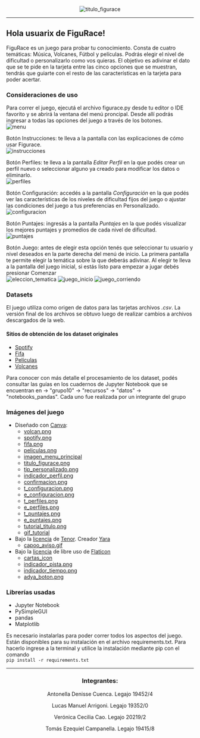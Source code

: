 <div align="center">

![titulo_figurace](https://user-images.githubusercontent.com/101846040/171325942-61b0ac49-d56b-430f-888f-3953b80418f5.png)

</div>

___

## Hola usuarix de FiguRace!
FiguRace es un juego para probar tu conocimiento.
Consta de cuatro temáticas: Música, Volcanes, Fútbol y películas.
Podrás elegir el nivel de dificultad o personalizarlo como vos quieras.
El objetivo es adivinar el dato que se te pide en la tarjeta entre las cinco opciones
que se muestran, tendrás que guiarte con el resto de las características en la tarjeta
para poder acertar.

### __Consideraciones de uso__
Para correr el juego, ejecutá el archivo figurace.py desde tu editor o IDE
favorito y se abrirá la ventana del menú proncipal.
Desde allí podrás ingresar a todas las opciones del juego a través de los botones.<br>
![menu](https://user-images.githubusercontent.com/101846040/175750776-de06c698-de68-480d-ade7-972bcf6cc22b.png)

Botón Instrucciones: te lleva a la pantalla con las explicaciones de cómo usar Figurace.<br>
![instrucciones](https://user-images.githubusercontent.com/101846040/175750840-0015a73b-d7d1-4529-b693-521319c3e629.png)

Botón Perfiles: te lleva a la pantalla _Editar Perfil_ en la que podés crear un perfil nuevo
o seleccionar alguno ya creado para modificar los datos o eliminarlo.<br>
![perfiles](https://user-images.githubusercontent.com/101846040/175750862-51bc439a-4cc7-436c-8422-12feb0703f19.png)

Botón Configuración: accedés a la pantalla _Configuración_ en la que podés ver las características
de los niveles de dificultad fijos del juego o ajustar las condiciones del juego a tus preferencias en Personalizado.<br>
![configuracion](https://user-images.githubusercontent.com/101846040/175750897-908af291-22c9-422e-94e0-50ad1566eedc.png)

Botón Puntajes: ingresás a la pantalla _Puntajes_ en la que podés visualizar los
mejores puntajes y promedios de cada nivel de dificultad.<br>
![puntajes](https://user-images.githubusercontent.com/101846040/175750931-ec787593-ea28-46a4-aa0a-b6202bbc8aca.png)

Botón Juego: antes de elegir esta opción tenés que seleccionar tu usuario y nivel deseados
en la parte derecha del menú de inicio. La primera pantalla te permite elegir la temática sobre la que deberás adivinar.
Al elegir te lleva a la pantalla del juego inicial, si estás listo para empezar a jugar debés presionar Comenzar<br>
![eleccion_tematica](https://user-images.githubusercontent.com/101846040/175750984-67894d69-0f84-47f1-9dba-eca16aac269b.png)
![juego_inicio](https://user-images.githubusercontent.com/101846040/175750989-66894271-dbf1-4ff6-9620-4b35673bade2.png)
![juego_corriendo](https://user-images.githubusercontent.com/101846040/175750990-d46c7889-54ef-448b-863f-f0e1b65bbfea.png)

### __Datasets__
El juego utiliza como origen de datos para las tarjetas archivos _.csv_. La versión final
de los archivos se obtuvo luego de realizar cambios a archivos descargados de la web.

#### __Sitios de obtención de los dataset originales__
- [Spotify](https://www.kaggle.com/datasets/muhmores/spotify-top-100-songs-of-20152019)
- [Fifa](https://www.kaggle.com/datasets/aayushmishra1512/fifa-2021-complete-player-data?resource=download)
- [Películas](https://www.kaggle.com/datasets/disham993/9000-movies-dataset)
- [Volcanes](https://public.opendatasoft.com/explore/dataset/significant-volcanic-eruption-database/table/)

Para conocer con más detalle el procesamiento de los dataset, podés consultar
las guías en los cuadernos de Jupyter Notebook que se encuentran en
-> "grupo10" -> "recursos" -> "datos" -> "notebooks_pandas". Cada uno fue realizada por
un integrante del grupo

### __Imágenes del juego__

- Diseñado con [Canva](https://www.canva.com/):
    - [volcan.png](https://www.canva.com/design/DAFCTsJQX6E/MsfOvsjl2Sl-wdH-sbzmtA/view?utm_content=DAFCTsJQX6E&utm_campaign=designshare&utm_medium=link2&utm_source=sharebutton)
    - [spotify.png](https://www.canva.com/design/DAFCTSWZelY/h7mr9ONm2COxfl4WxMv6Bw/view?utm_content=DAFCTSWZelY&utm_campaign=designshare&utm_medium=link2&utm_source=sharebutton)
    - [fifa.png](https://www.canva.com/design/DAFCSUybnjY/f7gmXcfYgM1TinIkbCrMmA/view?utm_content=DAFCSUybnjY&utm_campaign=designshare&utm_medium=link2&utm_source=sharebutton)
    - [peliculas.png](https://www.canva.com/design/DAFCTifR0pE/Y4vk1WeQyHr_-89TBT2ehA/view?utm_content=DAFCTifR0pE&utm_campaign=designshare&utm_medium=link2&utm_source=sharebutton)
    - [imagen_menu_principal](https://www.canva.com/design/DAFCSn6YrPo/4e8v3-OIFGfDgBu06yI0-g/view?utm_content=DAFCSn6YrPo&utm_campaign=designshare&utm_medium=link2&utm_source=sharebutton)
    - [titulo_figurace.png](https://www.canva.com/design/DAFCR75-3pE/x6S_mGUGkOukIWoBxiAVwQ/watch?utm_content=DAFCR75-3pE&utm_campaign=designshare&utm_medium=link2&utm_source=sharebutton)
    - [tip_personalizado.png](https://www.canva.com/design/DAFDhXSubaU/p6xDn0kM7VBZWld-45JYwA/view?utm_content=DAFDhXSubaU&utm_campaign=designshare&utm_medium=link2&utm_source=sharebutton)
    - [indicador_perfil.png](https://www.canva.com/design/DAFDhrvRD8Y/nbEZmttuTWRqoH6L-9yalg/view?utm_content=DAFDhrvRD8Y&utm_campaign=designshare&utm_medium=link2&utm_source=sharebutton)
    - [confirmacion.png](https://www.canva.com/design/DAFDh2AAeU4/u_ru-InI7C5khlBoPkt-Sg/view?utm_content=DAFDh2AAeU4&utm_campaign=designshare&utm_medium=link2&utm_source=sharebutton)
    - [t_configuracion.png](https://www.canva.com/design/DAFD40Kuffc/w_BJIydeH4OV1iuDSTm89A/view?utm_content=DAFD40Kuffc&utm_campaign=designshare&utm_medium=link2&utm_source=sharebutton)
    - [e_configuracion.png](https://www.canva.com/design/DAFD5M-99Wc/WUKbVVYOKmAWzOhEAM2p0A/view?utm_content=DAFD5M-99Wc&utm_campaign=designshare&utm_medium=link2&utm_source=sharebutton)
    - [t_perfiles.png](https://www.canva.com/design/DAFD5FIp6DI/vSD45kjmqCT8ABUml7vgBQ/view?utm_content=DAFD5FIp6DI&utm_campaign=designshare&utm_medium=link2&utm_source=sharebutton)
    - [e_perfiles.png](https://www.canva.com/design/DAFD5IOGRVw/wsgxtRz3KQyVI81jvdCMVQ/view?utm_content=DAFD5IOGRVw&utm_campaign=designshare&utm_medium=link2&utm_source=sharebutton)
    - [t_puntajes.png](https://www.canva.com/design/DAFD5Ff-K7A/xQzYzCBnd2XrcDKxFcYnKw/view?utm_content=DAFD5Ff-K7A&utm_campaign=designshare&utm_medium=link2&utm_source=sharebutton)
    - [e_puntajes.png](https://www.canva.com/design/DAFEY7Ff6_M/NeBImwq096_OSsM7a0vLUQ/view?utm_content=DAFEY7Ff6_M&utm_campaign=designshare&utm_medium=link2&utm_source=sharebutton)
    - [tutorial_titulo.png](https://www.canva.com/design/DAFEY2AiKjY/bFV8eDr3NW39S9dsb60frQ/view?utm_content=DAFEY2AiKjY&utm_campaign=designshare&utm_medium=link2&utm_source=sharebutton)
    - [gif_tutorial](https://www.canva.com/design/DAFEZO6XM4I/uzMpwWbdyKUAIyPNw4MTEQ/watch?utm_content=DAFEZO6XM4I&utm_campaign=designshare&utm_medium=link2&utm_source=sharebutton)
- Bajo la [licencia](https://tenor.com/assets/dist/licenses.txt) de [Tenor](https://tenor.com/). Creador [Yara](https://linktr.ee/capoo)
  - [capoo_aviso.gif](https://tenor.com/view/capoo-bugcat-blue-cat-computer-gif-19551056)
- Bajo la [licencia](https://www.freepikcompany.com/legal#nav-flaticon) de libre uso de [Flaticon](https://www.flaticon.es/)
    - [cartas_icon](https://www.flaticon.es/icono-gratis/juego-de-cartas_4072061?term=cartas&page=1&position=16&page=1&position=16&related_id=4072061&origin=search)
    - [indicador_pista.png](https://www.flaticon.es/icono-gratis/flecha-correcta_3248150?related_id=3248150&origin=search#)
    - [indicador_tiempo.png](https://www.flaticon.es/icono-gratis/cronografo_3095036?term=tiempo&page=1&position=2&page=1&position=2&related_id=3095036&origin=search)
    - [adya_boton.png](https://www.flaticon.com/free-icon/circle_5853933?term=circle&page=1&position=70&page=1&position=70&related_id=5853933&origin=style)

### __Librerías usadas__

* Jupyter Notebook
* PySimpleGUI
* pandas
* Matplotlib

Es necesario instalarlas para poder correr todos los aspectos del juego.
Están disponibles para su instalación en el archivo requirements.txt.
Para hacerlo ingrese a la terminal y utilice la instalación mediante pip
con el comando <br>
`pip install -r requirements.txt`

---

<div align="center">

### **Integrantes:**

Antonella Denisse Cuenca. Legajo 19452/4

Lucas Manuel Arrigoni. Legajo 19352/0

Verónica Cecilia Cao. Legajo 20219/2

Tomás Ezequiel Campanella. Legajo 19415/8

</div>
